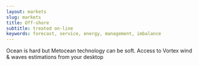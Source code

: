 ```yaml
---
layout: markets
slug: markets
title: Off-shore
subtitle: treated on-line
keywords: forecast, service, energy, management, imbalance
---
```


<p class="lead">Ocean is hard but Metocean technology can be soft. Access to Vortex wind & waves estimations from your desktop</p>